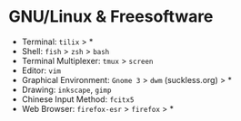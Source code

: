 GNU/Linux & Freesoftware
===

* Terminal: `tilix` > *
* Shell: `fish` > `zsh` > `bash`
* Terminal Multiplexer: `tmux` > `screen`
* Editor: `vim`
* Graphical Environment: `Gnome 3` > `dwm` (suckless.org) > *
* Drawing: `inkscape`, `gimp`
* Chinese Input Method: `fcitx5`
* Web Browser: `firefox-esr` > `firefox` > *
